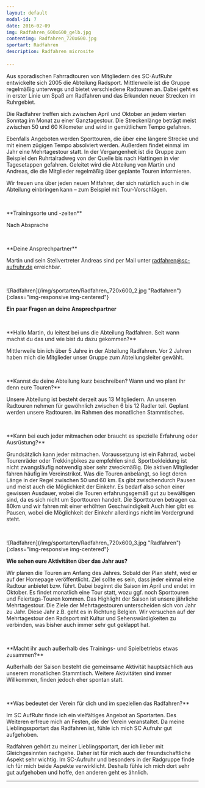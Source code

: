```yaml
---
layout: default
modal-id: 7
date: 2016-02-09
img: Radfahren_600x600_gelb.jpg
contentimg: Radfahren_720x600.jpg
sportart: Radfahren
description: Radfahren microsite
             
---
```

Aus sporadischen Fahrradtouren von Mitgliedern des SC-AufRuhr entwickelte sich 2005 die Abteilung Radsport. Mittlerweile ist die Gruppe regelmäßig unterwegs und bietet verschiedene Radtouren an. Dabei geht es in erster Linie um Spaß am Radfahren und das Erkunden neuer Strecken im Ruhrgebiet.

Die Radfahrer treffen sich zwischen April und Oktober an jedem vierten Sonntag im Monat zu einer Ganztagestour. Die Streckenlänge beträgt meist zwischen 50 und 60 Kilometer und wird in gemütlichem Tempo gefahren.

Ebenfalls Angeboten werden Sporttouren, die über eine längere Strecke und mit einem zügigen Tempo absolviert werden. Außerdem findet einmal im Jahr eine Mehrtagestour statt. In der Vergangenheit ist die Gruppe zum Beispiel den Ruhrtalradweg von der Quelle bis nach Hattingen in vier Tagesetappen gefahren.
Geleitet wird die Abteilung von Martin und Andreas, die die Mitglieder regelmäßig über geplante Touren informieren. 

Wir freuen uns über jeden neuen Mitfahrer, der sich natürlich auch in die Abteilung einbringen kann – zum Beispiel mit Tour-Vorschlägen.

  
<p>&nbsp;</p>
**Trainingsorte und -zeiten**

Nach Absprache

<p>&nbsp;</p>
**Deine Ansprechpartner**

Martin und sein Stellvertreter Andreas sind per Mail unter [radfahren@sc-aufruhr.de](mailto:radfahren@sc-aufruhr.de) erreichbar.
  
<p>&nbsp;</p>
![Radfahren](/img/sportarten/Radfahren_720x600_2.jpg "Radfahren"){:class="img-responsive img-centered"}


**Ein paar Fragen an deine Ansprechpartner**

<p>&nbsp;</p>
**Hallo Martin, du leitest bei uns die Abteilung Radfahren. Seit wann machst du das und wie bist du dazu gekommen?**
  
Mittlerweile bin ich über 5 Jahre  in der Abteilung Radfahren. Vor 2 Jahren haben mich die Mitglieder unser Gruppe zum Abteilungsleiter gewählt.

<p>&nbsp;</p>
**Kannst du deine Abteilung kurz beschreiben? Wann und wo plant ihr denn eure Touren?**

Unsere Abteilung ist besteht derzeit aus 13 Mitgliedern. An unseren Radtouren nehmen für gewöhnlich zwischen 6 bis 12 Radler teil. Geplant werden unsere Radtouren. im Rahmen des monatlichen Stammtisches.
<p>&nbsp;</p>
**Kann bei euch jeder mitmachen oder braucht es spezielle Erfahrung oder Ausrüstung?**

Grundsätzlich kann jeder mitmachen. Voraussetzung ist ein Fahrrad, wobei Tourenräder oder Trekkingbikes zu  empfehlen sind.
Sportbekleidung ist nicht zwangsläufig notwendig aber sehr zweckmäßig. Die aktiven Mitglieder fahren häufig im Vereinstrikot.
Was die Touren anbelangt, so liegt deren Länge in der Regel zwischen 50 und 60 km. Es gibt zwischendurch Pausen und meist auch die Möglichkeit  der Einkehr. Es bedarf also schon einer gewissen Ausdauer, wobei die Touren erfahrungsgemäß gut zu bewältigen sind, da es sich nicht um Sporttouren handelt.
Die Sporttouren betragen ca. 80km und wir fahren mit einer erhöhten Geschwindigkeit  Auch hier gibt es Pausen, wobei die Möglichkeit der Einkehr allerdings nicht im Vordergrund steht. 

<p>&nbsp;</p>
![Radfahren](/img/sportarten/Radfahren_720x600_3.jpg "Radfahren"){:class="img-responsive img-centered"}

**Wie sehen eure Aktivitäten über das Jahr aus?**

Wir planen die Touren am Anfang des Jahres. Sobald der Plan steht, wird er auf der Homepage veröffentlicht. Ziel sollte es sein, dass jeder einmal eine Radtour anbietet bzw. führt.
Dabei beginnt die Saison im April und endet im Oktober. Es findet monatlich eine Tour statt, wozu ggf. noch Sporttouren und Feiertags-Touren kommen.
Das Highlight der Saison ist unsere jährliche Mehrtagestour. Die Ziele der Mehrtagestouren unterscheiden sich von Jahr zu Jahr. Diese Jahr z.B. geht es in Richtung Belgien.  Wir versuchen auf der Mehrtagestour den Radsport mit Kultur und Sehenswürdigkeiten zu verbinden, was bisher auch immer sehr gut geklappt hat.

<p>&nbsp;</p>
**Macht ihr auch außerhalb des Trainings- und Spielbetriebs etwas zusammen?**

Außerhalb der Saison besteht die gemeinsame Aktivität hauptsächlich aus unserem monatlichen Stammtisch. Weitere Aktivitäten sind immer Willkommen, finden jedoch eher spontan statt.
<p>&nbsp;</p>
**Was bedeutet der Verein für dich und im speziellen das Radfahren?**

Im SC AufRuhr finde ich ein vielfältiges Angebot an Sportarten.
Des Weiteren erfreue mich an Festen, die der Verein veranstaltet.
Da meine Lieblingssportart das Radfahren ist, fühle ich mich SC Aufruhr gut aufgehoben.

Radfahren gehört zu meiner Lieblingsportart, der ich lieber mit Gleichgesinnten nachgehe.
Daher ist für mich auch der freundschaftliche Aspekt sehr wichtig. Im SC-Aufruhr und besonders in der Radgruppe finde ich für mich beide Aspekte verwirklicht. Deshalb fühle ich mich dort sehr gut aufgehoben und hoffe, den anderen geht es ähnlich.

___
